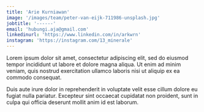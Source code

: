 ```yaml
---
title: 'Arie Kurniawan'
image: '/images/team/peter-van-eijk-711986-unsplash.jpg'
jobtitle: '------'
email: 'hubungi.aja@gmail.com'
linkedinurl: 'https://www.linkedin.com/in/arkwrn'
instagram: 'https://instagram.com/13_minerale'
---
```


Lorem ipsum dolor sit amet, consectetur adipiscing elit, sed do eiusmod tempor incididunt ut labore et dolore magna aliqua. Ut enim ad minim veniam, quis nostrud exercitation ullamco laboris nisi ut aliquip ex ea commodo consequat.

Duis aute irure dolor in reprehenderit in voluptate velit esse cillum dolore eu fugiat nulla pariatur. Excepteur sint occaecat cupidatat non proident, sunt in culpa qui officia deserunt mollit anim id est laborum.
